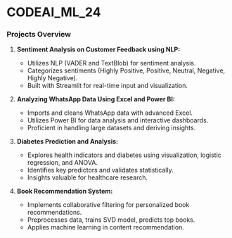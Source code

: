 # CODEAI_ML_24
### Projects Overview

1. **Sentiment Analysis on Customer Feedback using NLP:**
   - Utilizes NLP (VADER and TextBlob) for sentiment analysis.
   - Categorizes sentiments (Highly Positive, Positive, Neutral, Negative, Highly Negative).
   - Built with Streamlit for real-time input and visualization.

2. **Analyzing WhatsApp Data Using Excel and Power BI:**
   - Imports and cleans WhatsApp data with advanced Excel.
   - Utilizes Power BI for data analysis and interactive dashboards.
   - Proficient in handling large datasets and deriving insights.

3. **Diabetes Prediction and Analysis:**
   - Explores health indicators and diabetes using visualization, logistic regression, and ANOVA.
   - Identifies key predictors and validates statistically.
   - Insights valuable for healthcare research.

4. **Book Recommendation System:**
   - Implements collaborative filtering for personalized book recommendations.
   - Preprocesses data, trains SVD model, predicts top books.
   - Applies machine learning in content recommendation.
